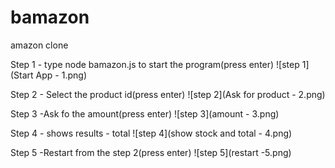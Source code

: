 # bamazon
amazon clone 

Step 1 - type node bamazon.js to start the program(press enter)
![step 1](Start App - 1.png)


Step 2 - Select the product id(press enter)
![step 2](Ask for product - 2.png)

Step 3 -Ask fo the amount(press enter)
![step 3](amount - 3.png)


Step 4 - shows results - total
![step 4](show stock and total - 4.png)

Step 5 -Restart from the step 2(press enter)
![step 5](restart -5.png)
